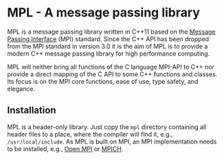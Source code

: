 # MPL - A message passing library

MPL is a message passing library written in C++11 based on the 
[Message Passing Interface](http://mpi-forum.org/) (MPI) standard.  Since 
the C++ API has been dropped from the MPI standard in version 3.0 it is the 
aim of MPL is to provide a modern C++ message passing library for high 
performance computing.

MPL will neither bring all functions of the C language MPI-API to C++ nor 
provide a direct mapping of the C API to some C++ functions and classes. 
Its focus is on the MPI core functions, ease of use, type safety, and 
elegance.

## Installation

MPL is a header-only library.  Just copy the `mpl` directory containing all 
header files to a place, where the compiler will find it, e.g., 
`/usr/local/include`.  As MPL is built on MPI, an MPI implementation needs to 
be installed, e.g., [Open MPI](https://www.open-mpi.org/) or 
[MPICH](https://www.mpich.org/).
